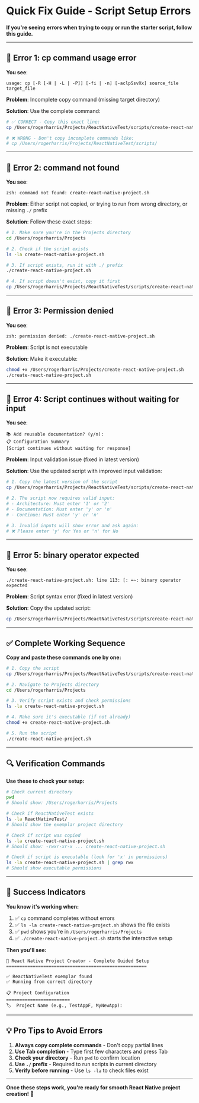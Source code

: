 # Quick Fix Guide - Script Setup Errors

**If you're seeing errors when trying to copy or run the starter script, follow this guide.**

---

## 🚨 **Error 1: cp command usage error**

**You see**:
```
usage: cp [-R [-H | -L | -P]] [-fi | -n] [-aclpSsvXx] source_file target_file
```

**Problem**: Incomplete copy command (missing target directory)

**Solution**: Use the complete command:
```bash
# ✅ CORRECT - Copy this exact line:
cp /Users/rogerharris/Projects/ReactNativeTest/scripts/create-react-native-project.sh /Users/rogerharris/Projects/

# ❌ WRONG - Don't copy incomplete commands like:
# cp /Users/rogerharris/Projects/ReactNativeTest/scripts/
```

---

## 🚨 **Error 2: command not found**

**You see**:
```
zsh: command not found: create-react-native-project.sh
```

**Problem**: Either script not copied, or trying to run from wrong directory, or missing `./` prefix

**Solution**: Follow these exact steps:
```bash
# 1. Make sure you're in the Projects directory
cd /Users/rogerharris/Projects

# 2. Check if the script exists
ls -la create-react-native-project.sh

# 3. If script exists, run it with ./ prefix
./create-react-native-project.sh

# 4. If script doesn't exist, copy it first
cp /Users/rogerharris/Projects/ReactNativeTest/scripts/create-react-native-project.sh /Users/rogerharris/Projects/
```

---

## 🚨 **Error 3: Permission denied**

**You see**:
```
zsh: permission denied: ./create-react-native-project.sh
```

**Problem**: Script is not executable

**Solution**: Make it executable:
```bash
chmod +x /Users/rogerharris/Projects/create-react-native-project.sh
./create-react-native-project.sh
```

---

## 🚨 **Error 4: Script continues without waiting for input**

**You see**:
```
📚 Add reusable documentation? (y/n): 
📋 Configuration Summary
[Script continues without waiting for response]
```

**Problem**: Input validation issue (fixed in latest version)

**Solution**: Use the updated script with improved input validation:
```bash
# 1. Copy the latest version of the script
cp /Users/rogerharris/Projects/ReactNativeTest/scripts/create-react-native-project.sh /Users/rogerharris/Projects/

# 2. The script now requires valid input:
# - Architecture: Must enter '1' or '2'  
# - Documentation: Must enter 'y' or 'n'
# - Continue: Must enter 'y' or 'n'

# 3. Invalid inputs will show error and ask again:
# ❌ Please enter 'y' for Yes or 'n' for No
```

---

## 🚨 **Error 5: binary operator expected**

**You see**:
```
./create-react-native-project.sh: line 113: [: =~: binary operator expected
```

**Problem**: Script syntax error (fixed in latest version)

**Solution**: Copy the updated script:
```bash
cp /Users/rogerharris/Projects/ReactNativeTest/scripts/create-react-native-project.sh /Users/rogerharris/Projects/
```

---

## ✅ **Complete Working Sequence**

**Copy and paste these commands one by one:**

```bash
# 1. Copy the script
cp /Users/rogerharris/Projects/ReactNativeTest/scripts/create-react-native-project.sh /Users/rogerharris/Projects/

# 2. Navigate to Projects directory
cd /Users/rogerharris/Projects

# 3. Verify script exists and check permissions
ls -la create-react-native-project.sh

# 4. Make sure it's executable (if not already)
chmod +x create-react-native-project.sh

# 5. Run the script
./create-react-native-project.sh
```

---

## 🔍 **Verification Commands**

**Use these to check your setup:**

```bash
# Check current directory
pwd
# Should show: /Users/rogerharris/Projects

# Check if ReactNativeTest exists
ls -la ReactNativeTest/
# Should show the exemplar project directory

# Check if script was copied
ls -la create-react-native-project.sh
# Should show: -rwxr-xr-x ... create-react-native-project.sh

# Check if script is executable (look for 'x' in permissions)
ls -la create-react-native-project.sh | grep rwx
# Should show executable permissions
```

---

## 🎯 **Success Indicators**

**You know it's working when:**

1. ✅ `cp` command completes without errors
2. ✅ `ls -la create-react-native-project.sh` shows the file exists
3. ✅ `pwd` shows you're in `/Users/rogerharris/Projects`
4. ✅ `./create-react-native-project.sh` starts the interactive setup

**Then you'll see:**
```
🚀 React Native Project Creator - Complete Guided Setup
=====================================================

✅ ReactNativeTest exemplar found
✅ Running from correct directory

📋 Project Configuration
========================
🏷️  Project Name (e.g., TestAppF, MyNewApp):
```

---

## 💡 **Pro Tips to Avoid Errors**

1. **Always copy complete commands** - Don't copy partial lines
2. **Use Tab completion** - Type first few characters and press Tab
3. **Check your directory** - Run `pwd` to confirm location
4. **Use `./` prefix** - Required to run scripts in current directory
5. **Verify before running** - Use `ls -la` to check files exist

---

**Once these steps work, you're ready for smooth React Native project creation!** 🚀
